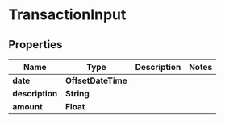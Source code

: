 

# TransactionInput

## Properties

Name | Type | Description | Notes
------------ | ------------- | ------------- | -------------
**date** | **OffsetDateTime** |  | 
**description** | **String** |  | 
**amount** | **Float** |  | 



